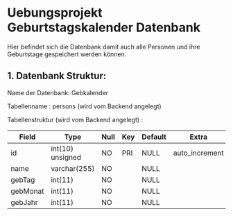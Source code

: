 # Uebungsprojekt Geburtstagskalender Datenbank
Hier befindet sich die Datenbank damit auch alle Personen und ihre Geburtstage gespeichert werden können.

## 1. Datenbank Struktur:

Name der Datenbank: Gebkalender

Tabellenname : persons (wird vom Backend angelegt)

Tabellenstruktur (wird vom Backend angelegt) :

Field     | Type              | Null | Key | Default | Extra
--------- | ----------------- | ---- | --- | ------- | ---------------
id        | int(10) unsigned  | NO   | PRI | NULL    | auto_increment 
name      | varchar(255)      | NO   |     | NULL    |                
gebTag    | int(11)           | NO   |     | NULL    |                
gebMonat  | int(11)           | NO   |     | NULL    |                
gebJahr   | int(11)           | NO   |     | NULL    |                



